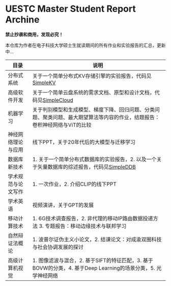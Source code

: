 # UESTC Master Student Report Archine

**禁止抄袭和商用，发现必究！**

本仓库为作者在电子科技大学硕士生就读期间的所有作业和实验报告的汇总，更新中...

| 目录        | 说明                                                                                           |
| --------- | -------------------------------------------------------------------------------------------- |
| 分布式系统     | 关于一个简单分布式KV存储引擎的实验报告，代码见[SimpleKV](https://github.com/Koorye/simple-kv)                      |
| 高级软件开发    | 关于一个简单云盘系统的需求文档、原型和设计文档，代码见[SimpleCloud](https://github.com/Koorye/simple-cloud)             |
| 机器学习      | 关于判别模型和生成模型、梯度下降、回归问题、分类问题、聚类问题、最大期望算法等内容的作业，结题报告：卷积神经网络与ViT的比较                              |
| 神经网络理论与应用 | 线下PPT，关于20年代后的大模型与迁移学习                                                                       |
| 数据库新技术    | 1. 关于一个简单分布式数据库的实验报告，2. 以及一个关于矢量数据库的综述报告，代码见[SimpleDDB](https://github.com/Koorye/SimpleDDB) |
| 学术规范与论文写作 | 1. 一次作业，2. 介绍CLIP的线下PPT                                                                      |
| 学术英语      | 视频演讲，关于GPT的发展                                                                                |
| 移动计算技术    | 1. 6G技术调查报告，2. 非代理的移动IP路由数据投递方法 3. 专题报告：移动边缘技术与联邦学习                                          |
| 自然辩证法概论   | 1. 波普尔证伪主义小论文，2. 结课论文：对成渝双圈科技与社会协调发展的探讨                                                      |
| 高级计算机视觉   | 1. 图像滤波与混合，2. 基于SIFT的特征匹配，3. 基于BOVW的分类，4. 基于Deep Learning的场景分类，5. 光学神经网络         |

